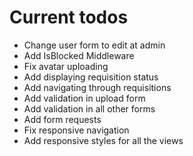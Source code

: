 # Current todos

* Change user form to edit at admin
* Add IsBlocked Middleware
* Fix avatar uploading
* Add displaying requisition status
* Add navigating through requisitions
* Add validation in upload form
* Add validation in all other forms
* Add form requests
* Fix responsive navigation
* Add responsive styles for all the views
